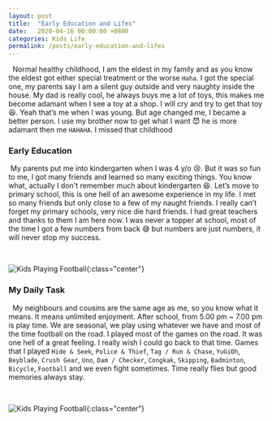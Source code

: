 ```yaml
---
layout: post
title:  "Early Education and Lifes"
date:   2020-04-16 00:00:00 +0800
categories: Kids Life
permalink: /posts/early-education-and-lifes
---
```


&nbsp; Normal healthy childhood, I am the eldest in my family and as you know the eldest got either special treatment or the worse `Haha`. I got the special one, my parents say I am a silent guy outside and very naughty inside the house. My dad is really cool, he always buys me a lot of toys, this makes me become adamant when I see a toy at a shop. I will cry and try to get that toy :laughing:. Yeah that’s me when I was young. But age changed me, I became a better person. I use my brother now to get what I want :smiling_imp: he is more adamant then me `HAHAHA`. I missed that childhood

### Early Education

&nbsp;My parents put me into kindergarten when I was 4 y/o :cry:. But it was so fun to me, I got many friends and learned so many exciting things. You know what, actually I don't remember much about kindergarten :laughing:. Let’s move to primary school, this is one hell of an awesome experience in my life. I met so many friends but only close to a few of my naught friends. I really can’t forget my primary schools, very nice die hard friends. I had great teachers and thanks to them I am here now. I was never a topper at school, most of the time I got a few numbers from back :sweat_smile: but numbers are just numbers, it will never stop my success.

<br />

![Kids Playing Football](https://images.unsplash.com/photo-1510531704581-5b2870972060?ixlib=rb-1.2.1&ixid=eyJhcHBfaWQiOjEyMDd9&auto=format&fit=crop&w=500&h=280&q=60){:class="center"}

### My Daily Task

&nbsp; My neighbours and cousins are the same age as me, so you know what it means. It means unlimited enjoyment. After school, from 5.00 pm ~ 7.00 pm is play time. We are seasonal, we play using whatever we have and most of the time football on the road. I played most of the games on the road. It was one hell of a great feeling. I really wish I could go back to that time. Games that I played `Hide & Seek`, `Police & Thief`, `Tag / Run & Chase`, `YuGiOh`, `Beyblade`, `Crush Gear`, `Uno`, `Dam / Checker`, `Congkak`, `Skipping`, `Badminton`, `Bicycle`, `Football` and we even fight sometimes. Time really flies but good memories always stay.

<br />

![Kids Playing Football](https://images.unsplash.com/photo-1497415957044-0c986b8666ef?ixlib=rb-1.2.1&ixid=eyJhcHBfaWQiOjEyMDd9&auto=format&fit=crop&w=500&q=80){:class="center"}

